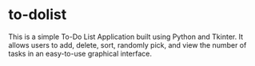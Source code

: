 # to-dolist
This is a simple To-Do List Application built using Python and Tkinter. It allows users to add, delete, sort, randomly pick, and view the number of tasks in an easy-to-use graphical interface.
